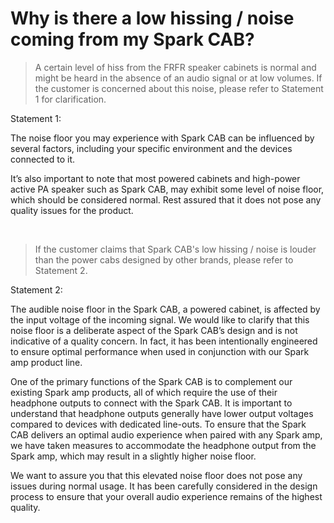 # Why is there a low hissing / noise coming from my Spark CAB?

  >A certain level of hiss from the FRFR speaker cabinets is normal and might be heard in the absence of an audio signal or at low volumes. If the customer is concerned about this noise, please refer to Statement 1 for clarification.


Statement 1:

The noise floor you may experience with Spark CAB can be influenced by several factors, including your specific environment and the devices connected to it.

It’s also important to note that most powered cabinets and high-power active PA speaker such as Spark CAB, may exhibit some level of noise floor, which should be considered normal. Rest assured that it does not pose any quality issues for the product. 


<br>


  >If the customer claims that Spark CAB's low hissing / noise is louder than the power cabs designed by other brands, please refer to Statement 2. 


Statement 2:

The audible noise floor in the Spark CAB, a powered cabinet, is affected by the input voltage of the incoming signal. We would like to clarify that this noise floor is a deliberate aspect of the Spark CAB’s design and is not indicative of a quality concern. In fact, it has been intentionally engineered to ensure optimal performance when used in conjunction with our Spark amp product line.

One of the primary functions of the Spark CAB is to complement our existing Spark amp products, all of which require the use of their headphone outputs to connect with the Spark CAB. It is important to understand that headphone outputs generally have lower output voltages compared to devices with dedicated line-outs. To ensure that the Spark CAB delivers an optimal audio experience when paired with any Spark amp, we have taken measures to accommodate the headphone output from the Spark amp, which may result in a slightly higher noise floor.


We want to assure you that this elevated noise floor does not pose any issues during normal usage. It has been carefully considered in the design process to ensure that your overall audio experience remains of the highest quality.